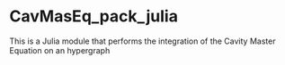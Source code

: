 # CavMasEq_pack_julia
This is a Julia module that performs the integration of the Cavity Master Equation on an hypergraph
